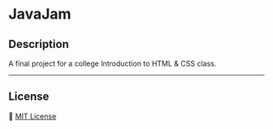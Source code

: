 # JavaJam

## Description
A final project for a college Introduction to HTML & CSS class.

---

## License
📝 [MIT License](https://github.com/juicername6424/JavaJam/blob/main/LICENSE)
